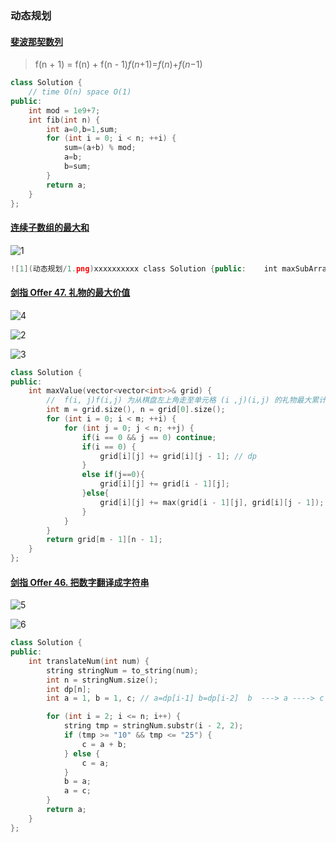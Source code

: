 ### 动态规划

#### [斐波那契数列](https://leetcode-cn.com/problems/fei-bo-na-qi-shu-lie-lcof/)

> f(n + 1) = f(n) + f(n - 1)*f*(*n*+1)=*f*(*n*)+*f*(*n*−1)

```cpp
class Solution {
    // time O(n) space O(1)
public:
    int mod = 1e9+7;
    int fib(int n) {
        int a=0,b=1,sum;
        for (int i = 0; i < n; ++i) {
            sum=(a+b) % mod;
            a=b;
            b=sum;
        }
        return a;
    }
};
```

#### [连续子数组的最大和](https://leetcode-cn.com/problems/lian-xu-zi-shu-zu-de-zui-da-he-lcof/)



![1](https://images-1304700566.cos.ap-nanjing.myqcloud.com/images202307221218907.png)



```cpp
![1](动态规划/1.png)xxxxxxxxxx class Solution {public:    int maxSubArray(vector<int>& nums) {        // dp        int res = nums[0];        for(int i = 1; i < nums.size(); i++) {            nums[i] += max(nums[i - 1], 0);            res = max(res, nums[i]);        }        return res;    }};
```

#### [剑指 Offer 47. 礼物的最大价值](https://leetcode-cn.com/problems/li-wu-de-zui-da-jie-zhi-lcof/)

![4](https://images-1304700566.cos.ap-nanjing.myqcloud.com/images202307221218497.png)





![2](https://images-1304700566.cos.ap-nanjing.myqcloud.com/images202307221218618.png)





![3](https://images-1304700566.cos.ap-nanjing.myqcloud.com/images202307221218960.png)

```cpp
class Solution {
public:
    int maxValue(vector<vector<int>>& grid) {
        //  f(i, j)f(i,j) 为从棋盘左上角走至单元格 (i ,j)(i,j) 的礼物最大累计价值
        int m = grid.size(), n = grid[0].size();
        for (int i = 0; i < m; ++i) {
            for (int j = 0; j < n; ++j) {
                if(i == 0 && j == 0) continue;
                if(i == 0) {
                    grid[i][j] += grid[i][j - 1]; // dp
                }
                else if(j==0){
                    grid[i][j] += grid[i - 1][j];
                }else{
                    grid[i][j] += max(grid[i - 1][j], grid[i][j - 1]);
                }
            }
        }
        return grid[m - 1][n - 1];
    }
};

```

#### [剑指 Offer 46. 把数字翻译成字符串](https://leetcode-cn.com/problems/ba-shu-zi-fan-yi-cheng-zi-fu-chuan-lcof/)



![5](https://images-1304700566.cos.ap-nanjing.myqcloud.com/images202307221219033.png)

![6](https://images-1304700566.cos.ap-nanjing.myqcloud.com/images202307221219512.png)

```cpp
class Solution {
public:
    int translateNum(int num) {
        string stringNum = to_string(num);
        int n = stringNum.size();
        int dp[n];
        int a = 1, b = 1, c; // a=dp[i-1] b=dp[i-2]  b  ---> a ----> c

        for (int i = 2; i <= n; i++) {
            string tmp = stringNum.substr(i - 2, 2);
            if (tmp >= "10" && tmp <= "25") {
                c = a + b;
            } else {
                c = a;
            }
            b = a;
            a = c;
        }
        return a;
    }
};
```



